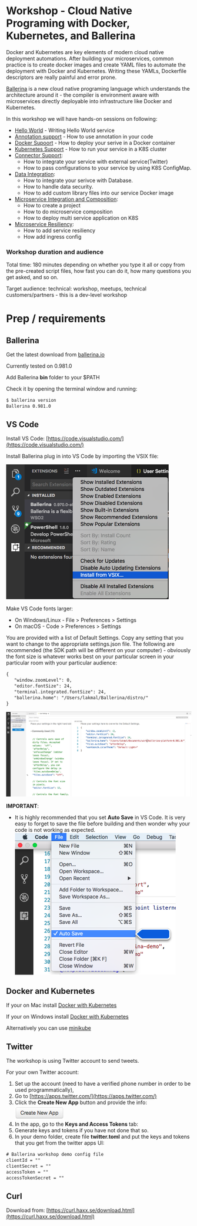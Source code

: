 # Workshop - Cloud Native Programing with Docker, Kubernetes, and Ballerina

Docker and Kubernetes are key elements of modern cloud native deployment automations. After building your microservices, common practice is to create docker images and create YAML files to automate the deployment with Docker and Kubernetes. Writing these YAMLs, Dockerfile descriptors are really painful and error prone. 

[Ballerina](http://ballerina.io) is a new cloud native programing language which understands the architecture around it - the compiler is environment aware with microservices directly deployable into infrastructure like Docker and Kubernetes. 

In this workshop we will have hands-on sessions on following:
- [Hello World](./tutorial-01/) - Writing Hello World service
- [Annotation support](./tutorial-02/) - How to use annotation in your code
- [Docker Supoort](./tutorial-03/) - How to deploy your serive in a Docker container
- [Kubernetes Support](./tutorial-04/) - How to run your service in a K8S cluster
- [Connector Support](./tutorial-05/):
  - How to integrate your service with external service(Twitter) 
  - How to pass configurations to your service by using K8S ConfigMap. 
- [Data Integration](./tutorial-06/): 
  - How to integrate your serivce with Database. 
  - How to handle data security. 
  - How to add custom library files into our service Docker image
- [Microservice Integration and Composition](./tutorial-07/):
  - How to create a project
  - How to do microservice composition
  - How to deploy multi service application on K8S
- [Microservice Resiliency](./tutorial-08/):
  - How to add service resiliency 
  - How add ingress config
  
### Workshop duration and audience
Total time: 180 minutes depending on whether you type it all or copy from the pre-created script files, how fast you can do it, how many questions you get asked, and so on.

Target audience: technical: workshop, meetups, technical customers/partners - this is a dev-level workshop

# Prep / requirements

## Ballerina

Get the latest download from [ballerina.io](http://ballerina.io)

Currently tested on 0.981.0

Add Ballerina **bin** folder to your $PATH

Check it by opening the terminal window and running:

```
$ ballerina version
Ballerina 0.981.0
```

## VS Code

Install VS Code: [https://code.visualstudio.com/](https://code.visualstudio.com/)

Install Ballerina plug in into VS Code by importing the VSIX file:

![image alt text](img/image_0.png)

Make VS Code fonts larger:

* On Windows/Linux - File > Preferences > Settings
* On macOS - Code > Preferences > Settings

You are provided with a list of Default Settings. Copy any setting that you want to change to the appropriate settings.json file. The following are recommended (the SDK path will be different on your computer) - obviously the font size is whatever works best on your particular screen in your particular room with your particular audience:

```
{
   "window.zoomLevel": 0,
   "editor.fontSize": 24,
   "terminal.integrated.fontSize": 24,
   "ballerina.home": "/Users/lakmal/Ballerina/distro/"
}
```

![image alt text](img/image_1.png)

**IMPORTANT**:

* It is highly recommended that you set **Auto Save** in VS Code. It is very easy to forget to save the file before building and then wonder why your code is not working as expected.
![image alt text](img/image_2.png) 

## Docker and Kubernetes

If your on Mac install [Docker with Kubernetes](https://store.docker.com/editions/community/docker-ce-desktop-mac) 

If your on Windows install [Docker with Kubernetes](https://store.docker.com/editions/community/docker-ce-desktop-windows)

Alternatively you can use [minikube](https://github.com/kubernetes/minikube)

## Twitter

The workshop is using Twitter account to send tweets.

For your own Twitter account:

1. Set up the account (need to have a verified phone number in order to be used programmatically),
2. Go to [https://apps.twitter.com/](https://apps.twitter.com/)
3. Click the **Create New App** button and provide the info: ![image alt text](img/image_5.png)
4. In the app, go to the **Keys and Access Tokens** tab:
5. Generate keys and tokens if you have not done that so.
6. In your demo folder, create file **twitter.toml** and put the keys and tokens that you get from the twitter apps UI:

```
# Ballerina workshop demo config file
clientId = ""
clientSecret = ""
accessToken = ""
accessTokenSecret = ""
```

## Curl

Download from: [https://curl.haxx.se/download.html](https://curl.haxx.se/download.html) 

